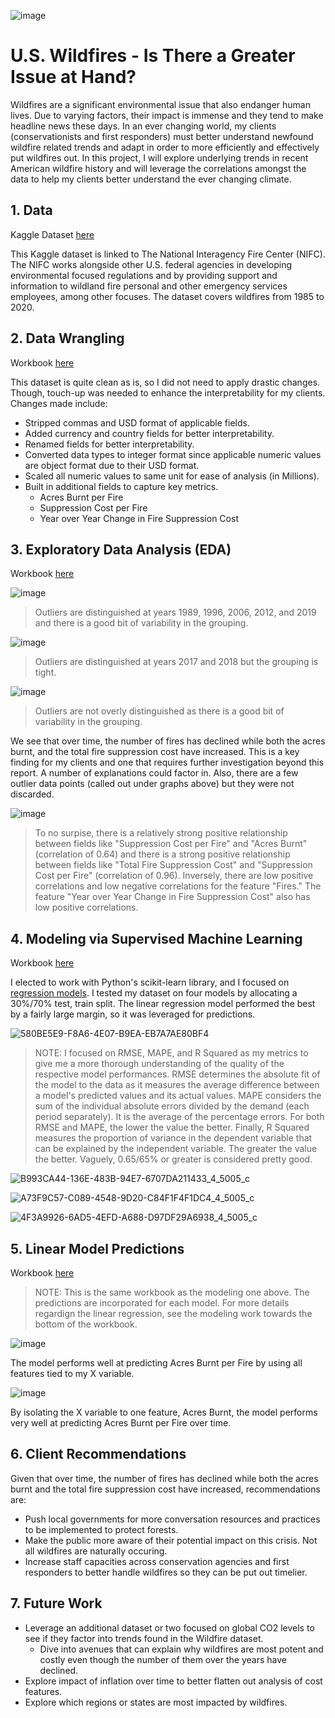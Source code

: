 ![image](https://github.com/jackpaddock/Springboard-Data-Science-Boot-Camp/assets/129892021/129c58e6-8d15-4d8c-becd-0e5531ea278a)

# U.S. Wildfires - Is There a Greater Issue at Hand?

Wildfires are a significant environmental issue that also endanger human lives. Due to varying factors, their impact is immense and they tend to make headline news these days. In an ever changing world, my clients (conservationists and first responders) must better understand newfound wildfire related trends and adapt in order to more efficiently and effectively put wildfires out. In this project, I will explore underlying trends in recent American wildfire history and will leverage the correlations amongst the data to help my clients better understand the ever changing climate.

## 1. Data

Kaggle Dataset [here](https://www.kaggle.com/datasets/kkhandekar/total-wildfires-acres-affected-1983-2020?resource=download)

This Kaggle dataset is linked to The National Interagency Fire Center (NIFC). The NIFC works alongside other U.S. federal agencies in developing environmental focused regulations and by providing support and information to wildland fire personal and other emergency services employees, among other focuses. The dataset covers wildfires from 1985 to 2020.

## 2. Data Wrangling

Workbook [here](https://github.com/jackpaddock/Springboard-Data-Science-Boot-Camp/blob/master/Capstone%202%20Project/Capstone%202%20-%20Data%20Wrangling%20.ipynb)

This dataset is quite clean as is, so I did not need to apply drastic changes. Though, touch-up was needed to enhance the interpretability for my clients. Changes made include:

- Stripped commas and USD format of applicable fields.
- Added currency and country fields for better interpretability.
- Renamed fields for better interpretability.
- Converted data types to integer format since applicable numeric values are object format due to their USD format.
- Scaled all numeric values to same unit for ease of analysis (in Millions).
- Built in additional fields to capture key metrics.
  - Acres Burnt per Fire
  - Suppression Cost per Fire
  - Year over Year Change in Fire Suppression Cost

## 3. Exploratory Data Analysis (EDA)

Workbook [here](https://github.com/jackpaddock/Springboard-Data-Science-Boot-Camp/blob/master/Capstone%202%20Project/Capstone%202%20-%20Exploratory%20Data%20Analysis%20(EDA).ipynb)

![image](https://github.com/jackpaddock/Springboard-Data-Science-Boot-Camp/assets/129892021/6f823fee-1dee-4efe-9de4-a58e3d1b7199)
> Outliers are distinguished at years 1989, 1996, 2006, 2012, and 2019 and there is a good bit of variability in the grouping.

![image](https://github.com/jackpaddock/Springboard-Data-Science-Boot-Camp/assets/129892021/b3d17552-bfc7-4ed8-ae47-e99260715287)
> Outliers are distinguished at years 2017 and 2018 but the grouping is tight.

![image](https://github.com/jackpaddock/Springboard-Data-Science-Boot-Camp/assets/129892021/92c0cdba-913f-4af4-bca7-52f9a00eb0c9)
> Outliers are not overly distinguished as there is a good bit of variability in the grouping.

We see that over time, the number of fires has declined while both the acres burnt, and the total fire suppression cost have increased. This is a key finding for my clients and one that requires further investigation beyond this report. A number of explanations could factor in. Also, there are a few outlier data points (called out under graphs above) but they were not discarded.

![image](https://github.com/jackpaddock/Springboard-Data-Science-Boot-Camp/assets/129892021/d3f056bd-2e92-4976-aa1a-1d298f705705)
> To no surpise, there is a relatively strong positive relationship between fields like "Suppression Cost per Fire" and "Acres Burnt" (correlation of 0.64) and there is a strong positive relationship between fields like "Total Fire Suppression Cost" and "Suppression Cost per Fire" (correlation of 0.96). Inversely, there are low positive correlations and low negative correlations for the feature "Fires." The feature "Year over Year Change in Fire Suppression Cost" also has low positive correlations.

## 4. Modeling via Supervised Machine Learning

Workbook [here](https://github.com/jackpaddock/Springboard-Data-Science-Boot-Camp/blob/master/Capstone%202%20Project/Capstone%202%20-%20Modeling.ipynb)

I elected to work with Python's scikit-learn library, and I focused on [regression models](https://scikit-learn.org/stable/supervised_learning.html#supervised-learning). I tested my dataset on four models by allocating a 30%/70% test, train split. The linear regression model performed the best by a fairly large margin, so it was leveraged for predictions.

![580BE5E9-F8A6-4E07-B9EA-EB7A7AE80BF4](https://github.com/jackpaddock/Springboard-Data-Science-Boot-Camp/assets/129892021/20c9519e-d927-4ae8-ae76-2fbd222d5802)

> NOTE: I focused on RMSE, MAPE, and R Squared as my metrics to give me a more thorough understanding of the quality of the respective model performances. RMSE determines the absolute fit of the model to the data as it measures the average difference between a model's predicted values and its actual values. MAPE considers the sum of the individual absolute errors divided by the demand (each period separately). It is the average of the percentage errors. For both RMSE and MAPE, the lower the value the better. Finally, R Squared measures the proportion of variance in the dependent variable that can be explained by the independent variable. The greater the value the better. Vaguely, 0.65/65% or greater is considered pretty good.
>
> 

![B993CA44-136E-483B-94E7-6707DA211433_4_5005_c](https://github.com/jackpaddock/Springboard-Data-Science-Boot-Camp/assets/129892021/9fc195c5-72ef-459d-9e33-f5c511785cb2)

![A73F9C57-C089-4548-9D20-C84F1F4F1DC4_4_5005_c](https://github.com/jackpaddock/Springboard-Data-Science-Boot-Camp/assets/129892021/8bd65bea-e6bf-46d4-b5cb-23e8b519081c)

![4F3A9926-6AD5-4EFD-A688-D97DF29A6938_4_5005_c](https://github.com/jackpaddock/Springboard-Data-Science-Boot-Camp/assets/129892021/45759175-e1b1-4e55-8b3b-2b2dfe640120)

## 5. Linear Model Predictions

Workbook [here](https://github.com/jackpaddock/Springboard-Data-Science-Boot-Camp/blob/master/Capstone%202%20Project/Capstone%202%20-%20Modeling.ipynb)

> NOTE: This is the same workbook as the modeling one above. The predictions are incorporated for each model. For more details regardign the linear regression, see the modeling work towards the bottom of the workbook.

![image](https://github.com/jackpaddock/Springboard-Data-Science-Boot-Camp/assets/129892021/28d12608-64cb-42a8-a99d-971b056cff2b)

The model performs well at predicting Acres Burnt per Fire by using all features tied to my X variable. 

![image](https://github.com/jackpaddock/Springboard-Data-Science-Boot-Camp/assets/129892021/0af5b7e4-5af0-4532-84ff-fdf3b6575663)

By isolating the X variable to one feature, Acres Burnt, the model performs very well at predicting Acres Burnt per Fire over time.

## 6. Client Recommendations

Given that over time, the number of fires has declined while both the acres burnt and the total fire suppression cost have increased, recommendations are:

- Push local governments for more conversation resources and practices to be implemented to protect forests.
- Make the public more aware of their potential impact on this crisis. Not all wildfires are naturally occuring.
- Increase staff capacities across conservation agencies and first responders to better handle wildfires so they can be put out timelier.

## 7. Future Work

- Leverage an additional dataset or two focused on global CO2 levels to see if they factor into trends found in the Wildfire dataset.
  - Dive into avenues that can explain why wildfires are most potent and costly even though the number of them over the years have declined.
- Explore impact of inflation over time to better flatten out analysis of cost features.
- Explore which regions or states are most impacted by wildfires.
